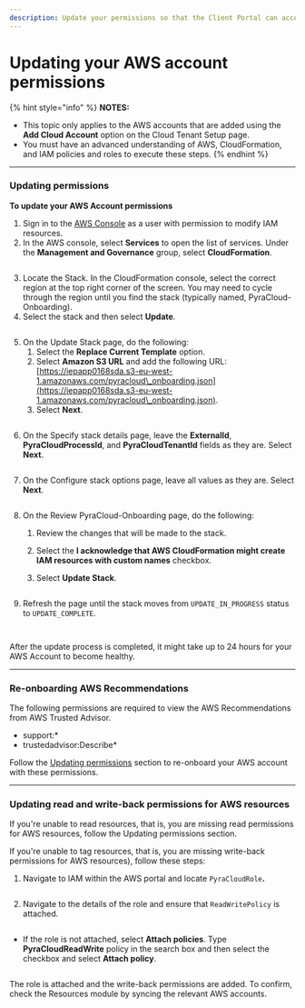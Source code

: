 ```yaml
---
description: Update your permissions so that the Client Portal can access your AWS account.
---
```


# Updating your AWS account permissions

{% hint style="info" %}
**NOTES:**

* This topic only applies to the AWS accounts that are added using the **Add Cloud Account** option on the Cloud Tenant Setup page.
* You must have an advanced understanding of AWS, CloudFormation, and IAM policies and roles to execute these steps.
{% endhint %}

***

### Updating permissions

**To update your AWS Account permissions**&#x20;

1. Sign in to the [AWS Console](https://aws.amazon.com/console/) as a user with permission to modify IAM resources.
2. In the AWS console, select **Services** to open the list of services. Under the **Management and Governance** group, select **CloudFormation**.

<figure><img src="../../../.gitbook/assets/CloudFormation.png" alt=""><figcaption></figcaption></figure>

3. Locate the Stack. In the CloudFormation console, select the correct region at the top right corner of the screen. You may need to cycle through the region until you find the stack (typically named, PyraCloud-Onboarding).
4. Select the stack and then select **Update**.

<figure><img src="../../../.gitbook/assets/AWS-stack.png" alt=""><figcaption></figcaption></figure>

5. On the Update Stack page, do the following:
   1. Select the **Replace Current Template** option.&#x20;
   2. Select **Amazon S3 URL** and add the following URL: [https://iepapp0168sda.s3-eu-west-1.amazonaws.com/pyracloud\_onboarding.json](https://iepapp0168sda.s3-eu-west-1.amazonaws.com/pyracloud\_onboarding.json).
   3. Select **Next**.

<figure><img src="../../../.gitbook/assets/Update-stack.png" alt=""><figcaption></figcaption></figure>

6. On the Specify stack details page, leave the **ExternalId**, **PyraCloudProcessId**, and **PyraCloudTenantId** fields as they are. Select **Next**.

<figure><img src="../../../.gitbook/assets/Specify-stack-details.png" alt=""><figcaption></figcaption></figure>

7.  On the Configure stack options page, leave all values as they are. Select **Next**.

    <figure><img src="../../../.gitbook/assets/image (86) (1).png" alt=""><figcaption></figcaption></figure>
8. On the Review PyraCloud-Onboarding page, do the following:
   1. Review the changes that will be made to the stack.
   2. Select the **I acknowledge that AWS CloudFormation might create IAM resources with custom names** checkbox.
   3.  Select **Update Stack**.

       <figure><img src="../../../.gitbook/assets/image (87) (1).png" alt=""><figcaption></figcaption></figure>
9.  Refresh the page until the stack moves from `UPDATE_IN_PROGRESS` status to `UPDATE_COMPLETE`.

    <figure><img src="../../../.gitbook/assets/image (88) (1).png" alt=""><figcaption></figcaption></figure>



    <figure><img src="../../../.gitbook/assets/image (89) (1).png" alt=""><figcaption></figcaption></figure>

After the update process is completed, it might take up to 24 hours for your AWS Account to become healthy.

***

### Re-onboarding AWS Recommendations <a href="#re-onboard-aws-recommendations" id="re-onboard-aws-recommendations"></a>

The following permissions are required to view the AWS Recommendations from AWS Trusted Advisor.

* support:\*
* trustedadvisor:Describe\*

Follow the [Updating permissions](updating-your-aws-account-permissions.md#updating-permissions) section to re-onboard your AWS account with these permissions.

***

### Updating read and write-back permissions for AWS resources <a href="#update-read-and-write-back-permissions-for-aws-resources" id="update-read-and-write-back-permissions-for-aws-resources"></a>

If you're unable to read resources, that is, you are missing read permissions for AWS resources, follow the Updating permissions section.

If you're unable to tag resources, that is, you are missing write-back permissions for AWS resources), follow these steps:

1.  Navigate to IAM within the AWS portal and locate `PyraCloudRole`**.**

    <figure><img src="../../../.gitbook/assets/image (90) (1).png" alt=""><figcaption></figcaption></figure>
2.  Navigate to the details of the role and ensure that `ReadWritePolicy` is attached.&#x20;

    <figure><img src="../../../.gitbook/assets/image (91) (1).png" alt=""><figcaption></figcaption></figure>

*   If the role is not attached, select **Attach policies**. Type **PyraCloudReadWrite** policy in the search box and then select the checkbox and select **Attach policy**.

    <figure><img src="../../../.gitbook/assets/image (92).png" alt=""><figcaption></figcaption></figure>

The role is attached and the write-back permissions are added. To confirm, check the Resources module by syncing the relevant AWS accounts.
